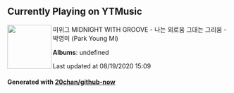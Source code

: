 ## Currently Playing on YTMusic

[<img align="left" width="100" src="https://i.ytimg.com/vi/cy4YEZCy8Rw/sddefault.jpg?sqp=-oaymwEWCJADEOEBIAQqCghqEJQEGHgg6AJIWg&rs">](https://music.youtube.com/channel/UCOzNl-egSzuZF9Dm7EmvghQ)

미위그 MIDNIGHT WITH GROOVE - 나는 외로움 그대는 그리움 - 박영미 (Park Young Mi)

**Albums**: undefined

Last updated at 08/19/2020 15:09

#### Generated with [20chan/github-now](https://github.com/20chan/github-now)


<!--
**20chan/20chan** is a ✨ _special_ ✨ repository because its `README.md` (this file) appears on your GitHub profile.

Here are some ideas to get you started:

- 🔭 I’m currently working on ...
- 🌱 I’m currently learning ...
- 👯 I’m looking to collaborate on ...
- 🤔 I’m looking for help with ...
- 💬 Ask me about ...
- 📫 How to reach me: ...
- 😄 Pronouns: ...
- ⚡ Fun fact: ...
-->
